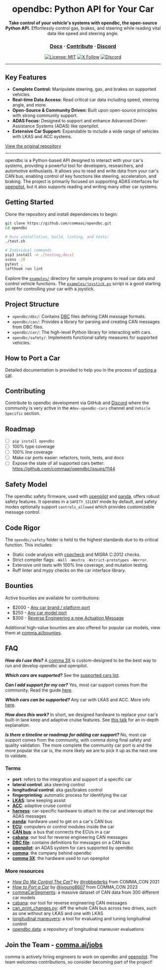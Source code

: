 <div align="center" style="text-align: center;">

<h1>opendbc: Python API for Your Car</h1>
<p>
  <b>Take control of your vehicle's systems with opendbc, the open-source Python API.</b>  Effortlessly control gas, brakes, and steering while reading vital data like speed and steering angle.
</p>

<h3>
  <a href="https://docs.comma.ai">Docs</a>
  <span> · </span>
  <a href="https://github.com/commaai/openpilot/blob/master/docs/CONTRIBUTING.md">Contribute</a>
  <span> · </span>
  <a href="https://discord.comma.ai">Discord</a>
</h3>

[![License: MIT](https://img.shields.io/badge/License-MIT-yellow.svg)](LICENSE)
[![X Follow](https://img.shields.io/twitter/follow/comma_ai)](https://x.com/comma_ai)
[![Discord](https://img.shields.io/discord/469524606043160576)](https://discord.comma.ai)

</div>

---

## Key Features

*   **Complete Control:**  Manipulate steering, gas, and brakes on supported vehicles.
*   **Real-time Data Access:**  Read critical car data including speed, steering angle, and more.
*   **Open-Source & Community Driven:** Built upon open-source principles with strong community support.
*   **ADAS Focus:** Designed to support and enhance Advanced Driver-Assistance Systems (ADAS) like openpilot.
*   **Extensive Car Support:**  Expandable to include a wide range of vehicles with LKAS and ACC systems.

[View the original repository](https://github.com/commaai/opendbc)

---

opendbc is a Python-based API designed to interact with your car's systems, providing a powerful tool for developers, researchers, and automotive enthusiasts. It allows you to read and write data from your car's CAN bus, enabling control of key functions like steering, acceleration, and braking. The project is primarily focused on supporting ADAS interfaces for [openpilot](https://github.com/commaai/openpilot), but it also supports reading and writing many other car systems.

## Getting Started

Clone the repository and install dependencies to begin:

```bash
git clone https://github.com/commaai/opendbc.git
cd opendbc

# Runs installation, build, linting, and tests:
./test.sh

# Individual commands
pip3 install -e .[testing,docs]
scons -j8
pytest .
lefthook run lint
```

Explore the [`examples/`](examples/) directory for sample programs to read car data and control vehicle functions.  The [`examples/joystick.py`](examples/joystick.py) script is a good starting point for controlling your car with a joystick.

## Project Structure

*   `opendbc/dbc/`: Contains [DBC](https://en.wikipedia.org/wiki/CAN_bus#DBC) files defining CAN message formats.
*   `opendbc/can/`: Provides a library for parsing and creating CAN messages from DBC files.
*   `opendbc/car/`: The high-level Python library for interacting with cars.
*   `opendbc/safety/`:  Implements functional safety measures for supported vehicles.

## How to Port a Car

Detailed documentation is provided to help you in the process of [porting a car](https://github.com/commaai/opendbc/blob/docs/README.md#how-to-port-a-car).

## Contributing

Contribute to opendbc development via GitHub and [Discord](https://discord.comma.ai) where the community is very active in the `#dev-opendbc-cars` channel and `Vehicle Specific` section.

## Roadmap

*   [ ] `pip install opendbc`
*   [ ] 100% type coverage
*   [ ] 100% line coverage
*   [ ] Make car ports easier: refactors, tools, tests, and docs
*   [ ] Expose the state of all supported cars better: https://github.com/commaai/opendbc/issues/1144

## Safety Model

The opendbc safety firmware, used with [openpilot](https://github.com/commaai/openpilot) and [panda](https://comma.ai/shop/panda), offers robust safety features.  It operates in a `SAFETY_SILENT` mode by default, and safety modes optionally support `controls_allowed` which provides customizable message control.

## Code Rigor

The `opendbc/safety` folder is held to the highest standards due to its critical function.  This includes:

*   Static code analysis with [cppcheck](https://github.com/danmar/cppcheck/) and MISRA C:2012 checks.
*   Strict compiler flags: `-Wall -Wextra -Wstrict-prototypes -Werror`.
*   Extensive unit tests with 100% line coverage, and mutation testing.
*   Ruff linter and mypy checks on the car interface library.

## Bounties

Active bounties are available for contributions:

*   $2000 - [Any car brand / platform port](https://github.com/orgs/commaai/projects/26/views/1?pane=issue&itemId=47913774)
*   $250 - [Any car model port](https://github.com/orgs/commaai/projects/26/views/1?pane=issue&itemId=47913790)
*   $300 - [Reverse Engineering a new Actuation Message](https://github.com/orgs/commaai/projects/26/views/1?pane=issue&itemId=73445563)

Additional high-value bounties are also offered for popular car models, view them at [comma.ai/bounties](comma.ai/bounties).

## FAQ

***How do I use this?*** A [comma 3X](https://comma.ai/shop/comma-3x) is custom-designed to be the best way to run and develop opendbc and openpilot.

***Which cars are supported?*** See the [supported cars list](docs/CARS.md).

***Can I add support for my car?*** Yes, most car support comes from the community. Read the guide [here](https://github.com/commaai/opendbc/blob/docs/README.md#how-to-port-a-car).

***Which cars can be supported?*** Any car with LKAS and ACC. More info [here](https://github.com/commaai/openpilot/blob/master/docs/CARS.md#dont-see-your-car-here).

***How does this work?*** In short, we designed hardware to replace your car's built-in lane keep and adaptive cruise features. See [this talk](https://www.youtube.com/watch?v=FL8CxUSfipM) for an in-depth explanation.

***Is there a timeline or roadmap for adding car support?*** No, most car support comes from the community, with comma doing final safety and quality validation. The more complete the community car port is and the more popular the car is, the more likely we are to pick it up as the next one to validate.

### Terms

*   **port**: refers to the integration and support of a specific car
*   **lateral control**: aka steering control
*   **longitudinal control**: aka gas/brakes control
*   **fingerprinting**: automatic process for identifying the car
*   **[LKAS](https://en.wikipedia.org/wiki/Lane_departure_warning_system)**: lane keeping assist
*   **[ACC](https://en.wikipedia.org/wiki/Adaptive_cruise_control)**: adaptive cruise control
*   **[harness](https://comma.ai/shop/car-harness)**: car-specific hardware to attach to the car and intercept the ADAS messages
*   **[panda](https://github.com/commaai/panda)**: hardware used to get on a car's CAN bus
*   **[ECU](https://en.wikipedia.org/wiki/Electronic_control_unit)**: computers or control modules inside the car
*   **[CAN bus](https://en.wikipedia.org/wiki/CAN_bus)**: a bus that connects the ECUs in a car
*   **[cabana](https://github.com/commaai/openpilot/tree/master/tools/cabana#readme)**: our tool for reverse engineering CAN messages
*   **[DBC file](https://en.wikipedia.org/wiki/CAN_bus#DBC)**: contains definitions for messages on a CAN bus
*   **[openpilot](https://github.com/commaai/openpilot)**: an ADAS system for cars supported by opendbc
*   **[comma](https://github.com/commaai)**: the company behind opendbc
*   **[comma 3X](https://comma.ai/shop/comma-3x)**: the hardware used to run openpilot

### More resources

*   [*How Do We Control The Car?*](https://www.youtube.com/watch?v=nNU6ipme878&pp=ygUoY29tbWEgY29uIDIwMjEgaG93IGRvIHdlIGNvbnRyb2wgdGhlIGNhcg%3D%3D) by [@robbederks](https://github.com/robbederks) from COMMA_CON 2021
*   [*How to Port a Car*](https://www.youtube.com/watch?v=XxPS5TpTUnI&t=142s&pp=ygUPamFzb24gY29tbWEgY29u) by [@jyoung8607](https://github.com/jyoung8607) from COMMA_CON 2023
*   [commaCarSegments](https://huggingface.co/datasets/commaai/commaCarSegments): a massive dataset of CAN data from 300 different car models
*   [cabana](https://github.com/commaai/openpilot/tree/master/tools/cabana#readme): our tool for reverse engineering CAN messages
*   [can_print_changes.py](https://github.com/commaai/openpilot/blob/master/selfdrive/debug/can_print_changes.py): diff the whole CAN bus across two drives, such as one without any LKAS and one with LKAS
*   [longitudinal maneuvers](https://github.com/commaai/openpilot/tree/master/tools/longitudinal_maneuvers): a tool for evaluating and tuning longitudinal control
*   [opendbc data](https://commaai.github.io/opendbc-data/): a repository of longitudinal maneuver evaluations

## Join the Team - [comma.ai/jobs](https://comma.ai/jobs)

comma is actively hiring engineers to work on opendbc and [openpilot](https://github.com/commaai/openpilot). The team welcomes contributions, so consider becoming part of the project!